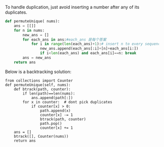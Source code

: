To handle duplication, just avoid inserting a number after any of its duplicates.

```python
def permuteUnique( nums):
    ans = [[]]
    for n in nums:
        new_ans = []
        for each_ans in ans:#each_ans 是每个答案
            for i in range(len(each_ans)+1):# insert n to every sequence
                new_ans.append(each_ans[:i]+[n]+each_ans[i:])
                if i<len(each_ans) and each_ans[i]==n: break              #handles duplication
        ans = new_ans
    return ans
```
Below is a backtracking solution:

    from collections import Counter
    def permuteUnique(self, nums):
        def btrack(path, counter):
            if len(path)==len(nums):
                ans.append(path[:])
            for x in counter:  # dont pick duplicates
                if counter[x] > 0:
                    path.append(x)
                    counter[x] -= 1
                    btrack(path, counter)
                    path.pop()
                    counter[x] += 1
        ans = []
        btrack([], Counter(nums))
        return ans